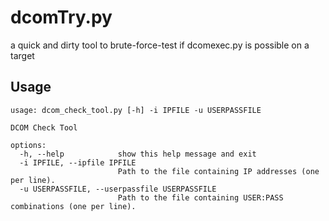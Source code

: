# dcomTry.py
a quick and dirty tool to brute-force-test if dcomexec.py is possible on a target


## Usage
```
usage: dcom_check_tool.py [-h] -i IPFILE -u USERPASSFILE

DCOM Check Tool

options:
  -h, --help            show this help message and exit
  -i IPFILE, --ipfile IPFILE
                        Path to the file containing IP addresses (one per line).
  -u USERPASSFILE, --userpassfile USERPASSFILE
                        Path to the file containing USER:PASS combinations (one per line).
```

